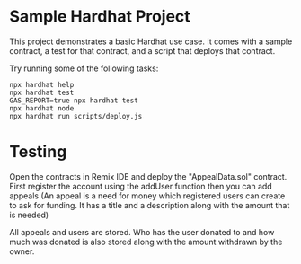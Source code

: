 # Sample Hardhat Project

This project demonstrates a basic Hardhat use case. It comes with a sample contract, a test for that contract, and a script that deploys that contract.

Try running some of the following tasks:

```shell
npx hardhat help
npx hardhat test
GAS_REPORT=true npx hardhat test
npx hardhat node
npx hardhat run scripts/deploy.js
```
# Testing

Open the contracts in Remix IDE and deploy the "AppealData.sol" contract. 
First register the account using the addUser function then you can add appeals (An appeal is a need for money which registered users can create to ask for funding. It has a title and a description along with the amount that is needed)

All appeals and users are stored. 
Who has the user donated to and how much was donated is also stored along with the amount withdrawn by the owner.
